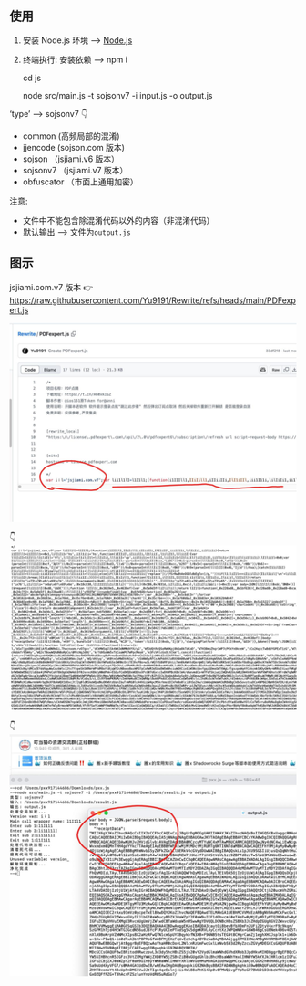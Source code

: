 ## 使用

1. 安装 Node.js 环境 ——> [Node.js](https://nodejs.org/zh-cn/download/prebuilt-installer)
  
2. 终端执行:
           安装依赖  ——> npm i

   cd js

   node src/main.js -t sojsonv7 -i input.js -o output.js

‘type’ ——> sojsonv7
👇
* common (高频局部的混淆)
* jjencode  (sojson.com 版本)
* sojson  （jsjiami.v6 版本）
* sojsonv7 （jsjiami.v7 版本）
* obfuscator  （市面上通用加密）

注意:
* 文件中不能包含除混淆代码以外的内容（非混淆代码）
* 默认输出 ——> 文件为`output.js`

## 图示

jsjiami.com.v7 版本  👉  https://raw.githubusercontent.com/Yu9191/Rewrite/refs/heads/main/PDFexpert.js

![Preview](./xx/1.jpg)

👇
![Preview](./xx/2.jpg)

👇
![Preview](./xx/3.jpg)
